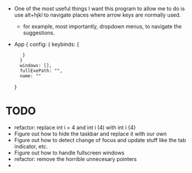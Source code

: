* One of the most useful things I want this program to allow me to do is use alt+hjkl to navigate places where arrow keys are normally used.
    * for example, most importantly, dropdown menus, to navigate the suggestions.
* App
    {
        config: {
         keybinds: {
         
         }
        }
        windows: [],
        fullExePath: "",
        name: ""
    }
    
    
# TODO
* refactor: replace int i = 4 and int i (4) with int i {4}
* Figure out how to hide the taskbar and replace it with our own
* Figure out how to detect change of focus and update stuff like the tab indicator, etc.
* Figure out how to handle fullscreen windows
* refactor: remove the horrible unnecesary pointers
* 
